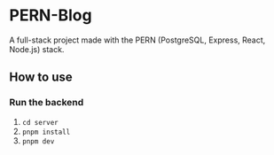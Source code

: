 # PERN-Blog

A full-stack project made with the PERN (PostgreSQL, Express, React, Node.js) stack.

## How to use

### Run the backend

1) `cd server`
2) `pnpm install`
3) `pnpm dev`
